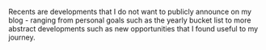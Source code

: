<p> Recents are developments that I do not want to publicly announce on my blog - ranging from personal goals such as the yearly bucket list to more abstract developments such as new opportunities that I found useful to my journey. </p>
